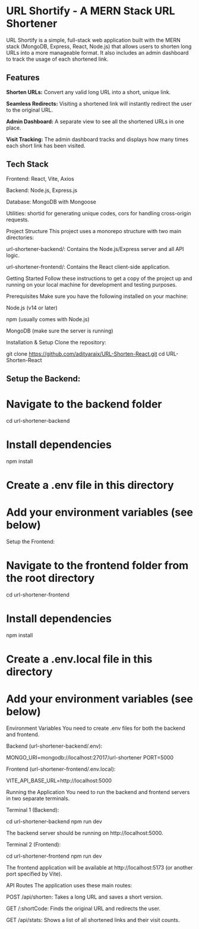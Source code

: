 <h1>URL Shortify - A MERN Stack URL Shortener </h1>
URL Shortify is a simple, full-stack web application built with the MERN stack (MongoDB, Express, React, Node.js) that allows users to shorten long URLs into a more manageable format. It also includes an admin dashboard to track the usage of each shortened link.

<h2>Features</h2>
<b>Shorten URLs:</b> Convert any valid long URL into a short, unique link.

<b>Seamless Redirects:</b> Visiting a shortened link will instantly redirect the user to the original URL.

<b>Admin Dashboard:</b> A separate view to see all the shortened URLs in one place.

<b>Visit Tracking:</b> The admin dashboard tracks and displays how many times each short link has been visited.

<h2>Tech Stack</h2>
Frontend: React, Vite, Axios

Backend: Node.js, Express.js

Database: MongoDB with Mongoose

Utilities: shortid for generating unique codes, cors for handling cross-origin requests.

Project Structure
This project uses a monorepo structure with two main directories:

url-shortener-backend/: Contains the Node.js/Express server and all API logic.

url-shortener-frontend/: Contains the React client-side application.

Getting Started
Follow these instructions to get a copy of the project up and running on your local machine for development and testing purposes.

Prerequisites
Make sure you have the following installed on your machine:

Node.js (v14 or later)

npm (usually comes with Node.js)

MongoDB (make sure the server is running)

Installation & Setup
Clone the repository:

git clone https://github.com/adityaraix/URL-Shorten-React.git
cd URL-Shorten-React



<h2>Setup the Backend:</h2>

# Navigate to the backend folder
cd url-shortener-backend

# Install dependencies
npm install

# Create a .env file in this directory
# Add your environment variables (see below)



Setup the Frontend:

# Navigate to the frontend folder from the root directory
cd url-shortener-frontend

# Install dependencies
npm install

# Create a .env.local file in this directory
# Add your environment variables (see below)



Environment Variables
You need to create .env files for both the backend and frontend.

Backend (url-shortener-backend/.env):

MONGO_URI=mongodb://localhost:27017/url-shortener
PORT=5000



Frontend (url-shortener-frontend/.env.local):

VITE_API_BASE_URL=http://localhost:5000



Running the Application
You need to run the backend and frontend servers in two separate terminals.

Terminal 1 (Backend):

cd url-shortener-backend
npm run dev



The backend server should be running on http://localhost:5000.

Terminal 2 (Frontend):

cd url-shortener-frontend
npm run dev



The frontend application will be available at http://localhost:5173 (or another port specified by Vite).

API Routes
The application uses these main routes:

POST /api/shorten: Takes a long URL and saves a short version.

GET /:shortCode: Finds the original URL and redirects the user.

GET /api/stats: Shows a list of all shortened links and their visit counts.
